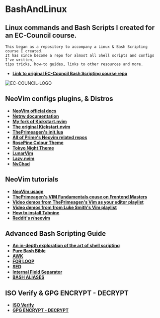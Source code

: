 # BashAndLinux

## Linux commands and Bash Scripts I created for an EC-Council course.
```
This began as a repository to accompany a Linux & Bash Scripting course I created.
It has since become a repo for almost all Shell scripts and configs I've written,
tips tricks, how-to guides, links to other resources and more.
```
- **[Link to original EC-Council Bash Scripting course repo](https://github.com/codered-by-ec-council/Shell-Scripting-with-Bash)**

![EC-COUNCIL-LOGO](https://user-images.githubusercontent.com/46334926/152244010-673a77a5-4309-4eba-b9d5-719d9af98e06.png)

## NeoVim configs plugins, & Distros
- **[NeoVim official docs](https://neovim.io/)**
- **[Netrw documentation](https://neovim.io/doc/user/pi_netrw.html#netrw-ex)**
- **[My fork of Kickstart.nvim](https://github.com/LinuxUser255/linux.nvim)**
- **[The original Kickstart.nvim](https://github.com/nvim-lua/kickstart.nvim)**
- **[ThePrimeagen's init.lua](https://github.com/ThePrimeagen/init.lua)**
- **[All of Prime's Neovim related repos](https://github.com/ThePrimeagen?tab=repositories&q=&type=&language=lua&sort=)**
- **[RosePine Colour Theme](https://github.com/rose-pine/neovim)**
- **[Tokyo Night Theme](https://github.com/folke/tokyonight.nvim)**
- **[LunarVim](https://www.lunarvim.org/)**
- **[Lazy.nvim](https://github.com/folke/lazy.nvim)**
- **[NvChad](https://github.com/NvChad/)**

## NeoVim tutorials
- **[NeoVim usage](https://github.com/LinuxUser255/BashAndLinux/blob/main/Vim_And_NeoVim_Usage.md)**
- **[ThePrimeagen's VIM Fundamentals couse on Frontend Masters](https://frontendmasters.com/courses/vim-fundamentals/)**
- **[Video demos from ThePrimeagen's Vim as your editor playlist](https://youtube.com/playlist?list=PLm323Lc7iSW_wuxqmKx_xxNtJC_hJbQ7R)**
- **[Video demos from from Luke Smith's Vim playlist](https://youtube.com/playlist?list=PL-p5XmQHB_JSTaEPygu1DZjuFfb704Uv7)**
- **[How to install Tabnine](https://github.com/LinuxUser255/BashAndLinux/blob/main/Tabnine_Install.md)**
- **[Reddit's r/neovim](https://www.reddit.com/r/neovim/?rdt=52373)**

## Advanced Bash Scripting Guide
- **[An in-depth exploration of the art of shell scripting](https://tldp.org/LDP/abs/html/)**
- **[Pure Bash Bible](https://github.com/dylanaraps/pure-bash-bible)**
- **[AWK](https://tldp.org/LDP/abs/html/awk.html#AWKREF)**
- **[FOR LOOP](https://www.golinuxcloud.com/run-while-loop-until-specific-time-shell-bash/)**
- **[SED](https://linuxhint.com/50_sed_command_examples/)**
- **[Internal Field Separator](https://www.baeldung.com/linux/ifs-shell-variable)**
- **[BASH ALIASES](https://rez0.blog/hacking/2021/02/08/bash-aliases-command-line-tools-3.html)**

## ISO Verify & GPG ENCRYPT - DECRYPT
- **[ISO Verify](https://danilodellaquila.com/en/blog/how-to-verify-authenticity-of-downloaded-debian-iso-images)**
- **[GPG ENCRYPT - DECRYPT](https://www.howtogeek.com/427982/how-to-encrypt-and-decrypt-files-with-gpg-on-linux/)**


